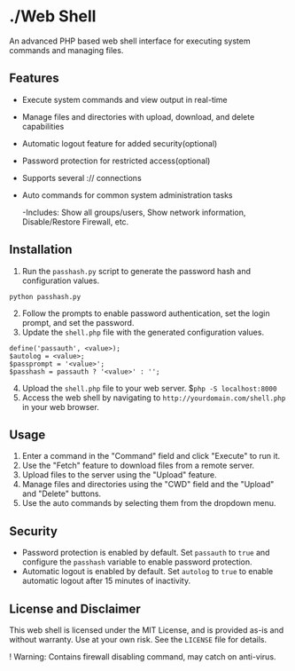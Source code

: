 **./Web Shell**
================

An advanced PHP based web shell interface for executing system commands and managing files.

**Features**
------------

* Execute system commands and view output in real-time
* Manage files and directories with upload, download, and delete capabilities
* Automatic logout feature for added security(optional)
* Password protection for restricted access(optional)
* Supports several :// connections
* Auto commands for common system administration tasks

  -Includes: Show all groups/users, Show network information, Disable/Restore Firewall, etc.

**Installation**
---------------

1. Run the `passhash.py` script to generate the password hash and configuration values.
```
python passhash.py
```
2. Follow the prompts to enable password authentication, set the login prompt, and set the password.
3. Update the `shell.php` file with the generated configuration values.
```
define('passauth', <value>);
$autolog = <value>;
$passprompt = '<value>';
$passhash = passauth ? '<value>' : '';
```
4. Upload the `shell.php` file to your web server. $`php -S localhost:8000`
5. Access the web shell by navigating to `http://yourdomain.com/shell.php` in your web browser.

**Usage**
---------

1. Enter a command in the "Command" field and click "Execute" to run it.
2. Use the "Fetch" feature to download files from a remote server.
3. Upload files to the server using the "Upload" feature.
4. Manage files and directories using the "CWD" field and the "Upload" and "Delete" buttons.
5. Use the auto commands by selecting them from the dropdown menu.

**Security**
------------

* Password protection is enabled by default. Set `passauth` to `true` and configure the `passhash` variable to enable password protection.
* Automatic logout is enabled by default. Set `autolog` to `true` to enable automatic logout after 15 minutes of inactivity.

**License and Disclaimer**
----------
This web shell is licensed under the MIT License, and is provided as-is and without warranty. Use at your own risk. See the `LICENSE` file for details.

! Warning: Contains firewall disabling command, may catch on anti-virus.
